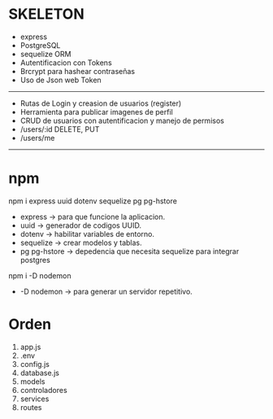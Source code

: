 # SKELETON

- express
- PostgreSQL
- sequelize ORM
- Autentificacion con Tokens
- Brcrypt para hashear contraseñas
- Uso de Json web Token

---

- Rutas de Login y creasion de usuarios (register)
- Herramienta para publicar imagenes de perfil
- CRUD de usuarios con autentificacion y manejo de permisos
- /users/:id DELETE, PUT
- /users/me

---

# npm

npm i express uuid dotenv sequelize pg pg-hstore
- express -> para que funcione la aplicacion.
- uuid -> generador de codigos UUID.
- dotenv -> habilitar variables de entorno.
- sequelize -> crear modelos y tablas.
- pg pg-hstore -> depedencia que necesita sequelize para integrar postgres

npm i -D nodemon
- -D nodemon -> para generar un servidor repetitivo.

# Orden

1. app.js
2. .env
3. config.js
4. database.js
5. models
6. controladores
7. services
8. routes


